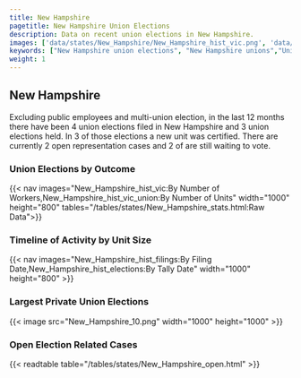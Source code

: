 ```yaml
---
title: New Hampshire
pagetitle: New Hampshire Union Elections
description: Data on recent union elections in New Hampshire.
images: ['data/states/New_Hampshire/New_Hampshire_hist_vic.png', 'data/states/New_Hampshire/New_Hampshire_hist_size.png', 'data/states/New_Hampshire/New_Hampshire_10.png']
keywords: ["New Hampshire union elections", "New Hampshire unions","Union elections"]
weight: 1
---
```

##  New Hampshire

Excluding public employees and multi-union election, in the last 12 months there have been 4 union elections filed in New Hampshire and 3 union elections held. In 3 of those elections a new unit was certified. There are currently 2 open representation cases and 2 of are still waiting to vote.

### Union Elections by Outcome
{{< nav images="New_Hampshire_hist_vic:By Number of Workers,New_Hampshire_hist_vic_union:By Number of Units" width="1000" height="800" tables="/tables/states/New_Hampshire_stats.html:Raw Data">}}

### Timeline of Activity by Unit Size
{{< nav images="New_Hampshire_hist_filings:By Filing Date,New_Hampshire_hist_elections:By Tally Date" width="1000" height="800" >}}

### Largest Private Union Elections
{{< image src="New_Hampshire_10.png" width="1000" height="1000"  >}}

### Open Election Related Cases
{{< readtable table="/tables/states/New_Hampshire_open.html" >}}

